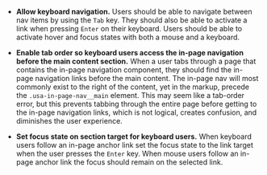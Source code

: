 - **Allow keyboard navigation.** Users should be able to navigate between nav items by using the `Tab` key. They should also be able to activate a link when pressing `Enter` on their keyboard. Users should be able to activate hover and focus states with both a mouse and a keyboard.

- **Enable tab order so keyboard users access the in-page navigation before the main content section.** When a user tabs through a page that contains the in-page navigation component, they should find the in-page navigation links before the main content. The in-page nav will most commonly exist to the right of the content, yet in the markup, precede the `.usa-in-page-nav__main` element. This may seem like a tab-order error, but this prevents tabbing through the entire page before getting to the in-page navigation links, which is not logical, creates confusion, and diminishes the user experience.

- **Set focus state on section target for keyboard users.** When keyboard users follow an in-page anchor link set the focus state to the link target when the user presses the `Enter` key. When mouse users follow an in-page anchor link the focus should remain on the selected link.